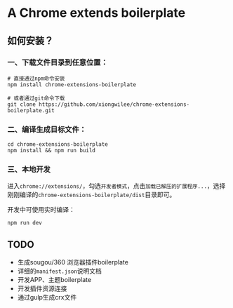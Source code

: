# A Chrome extends boilerplate

## 如何安装？

### 一、下载文件目录到任意位置：

	# 直接通过npm命令安装
	npm install chrome-extensions-boilerplate
	
	# 或者通过git命令下载
	git clone https://github.com/xiongwilee/chrome-extensions-boilerplate.git

### 二、编译生成目标文件：

	cd chrome-extensions-boilerplate
	npm install && npm run build

### 三、本地开发

进入`chrome://extensions/`，勾选`开发者模式`，点击`加载已解压的扩展程序...`，选择刚刚编译的`chrome-extensions-boilerplate/dist`目录即可。

开发中可使用实时编译：

	npm run dev

## TODO

* 生成sougou/360 浏览器插件boilerplate
* 详细的`manifest.json`说明文档
* 开发APP、主题boilerplate
* 开发插件资源连接
* 通过gulp生成crx文件

